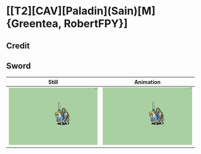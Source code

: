 # [\[T2\]\[CAV\]\[Paladin\]\(Sain\)\[M\]{Greentea, RobertFPY}]

## Credit


	
## Sword

| Still | Animation |
| :---: | :-------: |
| ![Sword still](./Sword_000.png) | ![Sword animation](./Sword.gif) |
